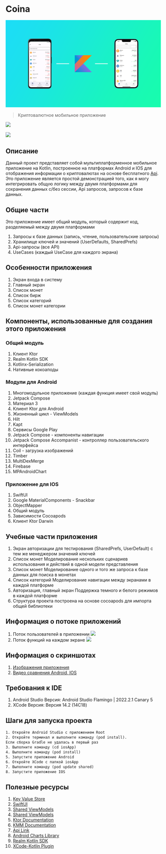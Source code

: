 # Coina

![](https://github.com/Yazan98/KMM-Cryptocurrency/blob/main/resources/app_landing_screen.png?raw=true)

> Криптовалютное мобильное приложение

![](https://github.com/Yazan98/Coina/blob/main/resources/Screenshot%202022-12-30%20at%2010.32.59%20AM.png?raw=true)

![](https://github.com/Yazan98/Coina/blob/main/resources/Screenshot%202022-12-30%20at%2011.29.07%20AM.png?raw=true)


## Описание

Данный проект представляет собой мультиплатформенное мобильное приложение на Kotlin, построенное на платформах Android и IOS для отображения информации о криптовалютах на основе бесплатного [Api](https://www.coingecko.com/en/api/documentation).
Это приложение является простой демонстрацией того, как я могу интегрировать общую логику между двумя платформами для сохранения данных с/без сессии, Api запросов, запросов к базе данных.


## Общие части

Это приложение имеет общий модуль, который содержит код, разделяемый между двумя платформами
1. Запросы к базе данных (запись, чтение, пользовательские запросы)
2. Хранилище ключей и значений (UserDefaults, SharedPrefs)
3. Api-запросы (все API)
4. UseCases (каждый UseCase для каждого экрана)


## Особенности приложения

1. Экран входа в систему
2. Главный экран
3. Список монет
4. Список бирж
5. Список категорий
6. Список монет категории


## Компоненты, использованные для создания этого приложения

### Общий модуль

1. Клиент Ktor
2. Realm Kotlin SDK
3. Kotlinx-Serialization
4. Нативные кокоаподы

### Модули для Android

1. Многомодульное приложение (каждая функция имеет свой модуль)
2. Jetpack Compose
3. Материал 3
4. Клиент Ktor для Android
5. Жизненный цикл - ViewModels
6. Hilt
7. Kapt
8. Сервисы Google Play
9. Jetpack Compose - компоненты навигации
10. Jetpack Compose Accompanist - контроллер пользовательского интерфейса
11. Coil - загрузка изображений
12. Timber
13. MultiDexMerge
14. Firebase
15. MPAndroidChart

### Приложение для IOS
1. SwiftUI
2. Google MaterialComponents - Snackbar
3. ObjectMapper
4. Общий модуль
5. Зависимости Cocoapods
6. Клиент Ktor Darwin


## Учебные части приложения

1. Экран авторизации для тестирования (SharedPrefs, UserDefault) с тем же менеджером значений ключей
2. Список монет Моделирование нескольких сценариев использования и действий в одной модели представления
3. Список монет Моделирование одного и того же запроса к базе данных для поиска в монетах
4. Список категорий Моделирование навигации между экранами в каждой платформе
5. Авторизация, главный экран Поддержка темного и белого режимов в каждой платформе
6. Структура проекта построена на основе cocoapods для импорта общей библиотеки 


## Информация о потоке приложений


1. Поток пользователей в приложении
![](https://github.com/Yazan98/Coina/blob/main/resources/User%20Flow.jpg?raw=true)
2. Поток функций на каждом экране
![](https://github.com/Yazan98/Coina/blob/main/resources/Feature%20Flow.jpg?raw=true)


## Информация о скриншотах

1. [Изображения приложения](https://github.com/Yazan98/Coina/tree/main/resources)
2. [Видео сравнения Android, IOS](https://github.com/Yazan98/Coina/blob/main/resources/Compare%20Platforms.mp4)


## Требования к IDE

1. Android Studio Версия: Android Studio Flamingo | 2022.2.1 Canary 5
2. XCode Версия: Версия 14.2 (14C18)


## Шаги для запуска проекта

```
1. Откройте Android Studio с приложением Root
2. Откройте терминал и выполните команду (pod install).
Если сборка Gradle не удалась в первый раз
3. Выполните команду (cd iosApp)
4. Выполните команду (pod install)
5. Запустите приложение Android
6. Откройте XCode с папкой iosApp
7. Выполните команду (pod update shared)
8. Запустите приложение IOS
```


## Полезные ресурсы

1. [Key Value Store](https://medium.com/@shmehdi01/shared-preference-in-kmm-kotlin-multiplatform-2bca14214093)
2. [SwiftUI](https://www.youtube.com/watch?v=TTYKL6CfbSs&list=PLwvDm4Vfkdphbc3bgy_LpLRQ9DDfFGcFu)
3. [Shared ViewModels](https://proandroiddev.com/kotlin-multiplatform-mobile-and-how-share-viewmodel-an-architecture-proposal-b6f86b61abf9)
4. [Shared ViewModels](https://medium.com/double-symmetry/kotlin-multiplatform-tales-a-shared-viewmodel-f9d0792f69f9)
5. [Ktor Documentation](https://ktor.io/docs/getting-started-ktor-client-multiplatform-mobile.html)
6. [KMM Documentation](https://kotlinlang.org/docs/multiplatform-mobile-ktor-sqldelight.html)
7. [Api Link](https://www.coingecko.com/en/api/documentation)
8. [Android Charts Library](https://github.com/PhilJay/MPAndroidChart)
9. [Realm Kotlin SDK](https://www.mongodb.com/docs/realm/sdk/kotlin/install/kotlin-multiplatform/)
10. [XCode-Kotlin Plugin](https://github.com/touchlab/xcode-kotlin)
